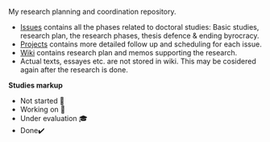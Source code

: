 My research planning and coordination repository.
- [Issues](/../../issues) contains all the phases related to doctoral studies: Basic studies, research plan, the research phases, thesis defence & ending byrocracy.
- [Projects](/../../projects) contains more detailed follow up and scheduling for each issue.
- [Wiki](/../../wiki) contains research plan and memos supporting the research.
- Actual texts, essayes etc. are not stored in wiki. This may be cosidered again after the research is done.

**Studies markup**
- Not started :red_circle:
- Working on :hammer:
- Under evaluation :mortar_board:
- Done:heavy_check_mark:
